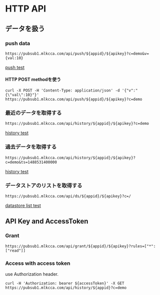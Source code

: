 HTTP API
=====

## データを扱う

### push data

```
https://pubsub1.mlkcca.com/api/push/${appid}/${apikey}?c=demo&v={val:10}
```

[push test](https://pubsub1.mlkcca.com/api/push/demo/demo?c=topic&v={val:10})

#### HTTP POST methodを使う

```
curl -X POST -H 'Content-Type: application/json' -d '{"v":"{\"val\":10}"}' https://pubsub1.mlkcca.com/api/push/${appid}/${apikey}?c=demo
```

### 最近のデータを取得する

```
https://pubsub1.mlkcca.com/api/history/${appid}/${apikey}?c=demo
```

[history test](https://pubsub1.mlkcca.com/api/history/demo/demo?c=topic)


### 過去データを取得する

```
https://pubsub1.mlkcca.com/api/history/${appid}/${apikey}?c=demo&ts=1488531400000
```

[history test](https://pubsub1.mlkcca.com/api/history/demo/demo?c=topic&ts=1488531400000)


### データストアのリストを取得する

```
https://pubsub1.mlkcca.com/api/ds/${appid}/${apikey}?c=/
```

[datastore list test](https://pubsub1.mlkcca.com/api/ds/demo/demo?c=/)


## API Key and AccessToken

### Grant

```
https://pubsub1.mlkcca.com/api/grant/${appid}/${apikey}?rules=["*":["read"]]
```

### Access with access token

use Authorization header.

```
curl -H 'Authorization: bearer ${accessToken}' -X GET https://pubsub1.mlkcca.com/api/history/${appid}?c=demo
```



